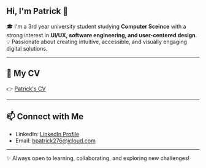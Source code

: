 ## Hi, I'm Patrick 👋

🎓 I'm a 3rd year university student studying **Computer Sceince** with a strong interest in **UI/UX, software engineering, and user-centered design**.  
💡 Passionate about creating intuitive, accessible, and visually engaging digital solutions.    

---

## 📄 My CV
👉 [Patrick's CV](PatrickStrzelczyk_CV) 

---

## 📫 Connect with Me
- LinkedIn: [LinkedIn Profile](https://www.linkedin.com/in/patrick-strzelczyk-418892371)  
- Email: [bpatrick276@icloud.com](mailto:bpatrick276@icloud.com)  

---
✨ Always open to learning, collaborating, and exploring new challenges!

